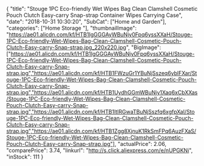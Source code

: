 {
	"title": "Stouge 1PC Eco-friendly Wet Wipes Bag Clean Clamshell Cosmetic Pouch Clutch Easy-carry Snap-strap Container Wipes Carrying Case",
	"date": "2018-10-31 10:30:20",
	"SubCat": ["Home and Garden"],
	"categories": ["Home Storage "],
	"thumbnailImage": "https://ae01.alicdn.com/kf/HTB1IgGGGAyWBuNjy0Fpq6yssXXaH/Stouge-1PC-Eco-friendly-Wet-Wipes-Bag-Clean-Clamshell-Cosmetic-Pouch-Clutch-Easy-carry-Snap-strap.jpg_220x220.jpg",
	"BigImage": ["https://ae01.alicdn.com/kf/HTB1IgGGGAyWBuNjy0Fpq6yssXXaH/Stouge-1PC-Eco-friendly-Wet-Wipes-Bag-Clean-Clamshell-Cosmetic-Pouch-Clutch-Easy-carry-Snap-strap.jpg","https://ae01.alicdn.com/kf/HTB1FWzuGr1YBuNjSszeq6yblFXar/Stouge-1PC-Eco-friendly-Wet-Wipes-Bag-Clean-Clamshell-Cosmetic-Pouch-Clutch-Easy-carry-Snap-strap.jpg","https://ae01.alicdn.com/kf/HTB1UydhGGmWBuNjy1Xaq6xCbXXas/Stouge-1PC-Eco-friendly-Wet-Wipes-Bag-Clean-Clamshell-Cosmetic-Pouch-Clutch-Easy-carry-Snap-strap.jpg","https://ae01.alicdn.com/kf/HTB1ltlRGwaTBuNjSszfq6xgfpXal/Stouge-1PC-Eco-friendly-Wet-Wipes-Bag-Clean-Clamshell-Cosmetic-Pouch-Clutch-Easy-carry-Snap-strap.jpg","https://ae01.alicdn.com/kf/HTB1Zgg8XjnuK1RkSmFPq6AuzFXaS/Stouge-1PC-Eco-friendly-Wet-Wipes-Bag-Clean-Clamshell-Cosmetic-Pouch-Clutch-Easy-carry-Snap-strap.jpg"],
	"actualPrice": 2.06,
	"comparePrice": 3.74,
	"linkurl": "http://s.click.aliexpress.com/e/nUPGKNi",
	"inStock": 111
}

